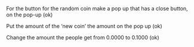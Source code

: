 For the button for the random coin make a pop up that has a close button, on the pop-up (ok)

Put the amount of the ‘new coin’ the amount on the pop up (ok)

Change the amount the people get from 0.0000 to 0.1000 (ok)